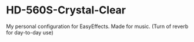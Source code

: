 # HD-560S-Crystal-Clear
My personal configuration for EasyEffects. Made for music. (Turn of reverb for day-to-day use)
